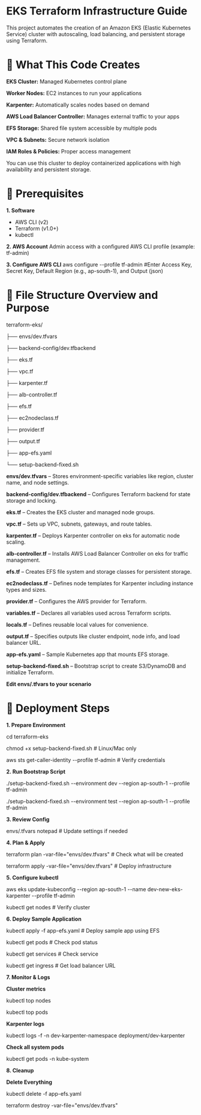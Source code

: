 # EKS Terraform Infrastructure Guide

This project automates the creation of an Amazon EKS (Elastic Kubernetes Service) cluster with autoscaling, load balancing, and persistent storage using Terraform.

# 📌 What This Code Creates

**EKS Cluster:** Managed Kubernetes control plane

**Worker Nodes:** EC2 instances to run your applications

**Karpenter:** Automatically scales nodes based on demand

**AWS Load Balancer Controller:** Manages external traffic to your apps

**EFS Storage:** Shared file system accessible by multiple pods

**VPC & Subnets:** Secure network isolation

**IAM Roles & Policies:** Proper access management

You can use this cluster to deploy containerized applications with high availability and persistent storage.

# 🔧 Prerequisites

**1. Software**
- AWS CLI (v2)
- Terraform (v1.0+)
- kubectl
  
**2. AWS Account**
Admin access with a configured AWS CLI profile (example: tf-admin)

**3. Configure AWS CLI**
aws configure --profile tf-admin
#Enter Access Key, Secret Key, Default Region (e.g., ap-south-1), and Output (json)

# 📁 File Structure Overview and Purpose

terraform-eks/

├── envs/dev.tfvars                   

├── backend-config/dev.tfbackend        

├── eks.tf                               

├── vpc.tf                   

├── karpenter.tf             

├── alb-controller.tf        

├── efs.tf                  

├── ec2nodeclass.tf          

├── provider.tf             

├── output.tf                

├── app-efs.yaml             

└── setup-backend-fixed.sh  

**envs/dev.tfvars** – Stores environment-specific variables like region, cluster name, and node settings.

**backend-config/dev.tfbackend** – Configures Terraform backend for state storage and locking.

**eks.tf** – Creates the EKS cluster and managed node groups.

**vpc.tf** – Sets up VPC, subnets, gateways, and route tables.

**karpenter.tf** – Deploys Karpenter controller on eks for automatic node scaling.

**alb-controller.tf** – Installs AWS Load Balancer Controller on eks for traffic management.

**efs.tf** – Creates EFS file system and storage classes for persistent storage.

**ec2nodeclass.tf** – Defines node templates for Karpenter including instance types and sizes.

**provider.tf** – Configures the AWS provider for Terraform.

**variables.tf** – Declares all variables used across Terraform scripts.

**locals.tf** – Defines reusable local values for convenience.

**output.tf** – Specifies outputs like cluster endpoint, node info, and load balancer URL.

**app-efs.yaml** – Sample Kubernetes app that mounts EFS storage.

**setup-backend-fixed.sh** – Bootstrap script to create S3/DynamoDB and initialize Terraform.

**Edit envs/.tfvars to your scenario**

# 🚀 Deployment Steps

**1. Prepare Environment**

cd terraform-eks

chmod +x setup-backend-fixed.sh  # Linux/Mac only

aws sts get-caller-identity --profile tf-admin  # Verify credentials

**2. Run Bootstrap Script**

./setup-backend-fixed.sh --environment dev --region ap-south-1 --profile tf-admin

./setup-backend-fixed.sh --environment test --region ap-south-1 --profile tf-admin

**3. Review Config**

envs/.tfvars notepad # Update settings if needed

**4. Plan & Apply**

terraform plan -var-file="envs/dev.tfvars"  # Check what will be created

terraform apply -var-file="envs/dev.tfvars" # Deploy infrastructure

**5. Configure kubectl**

aws eks update-kubeconfig --region ap-south-1 --name dev-new-eks-karpenter --profile tf-admin

kubectl get nodes  # Verify cluster

**6. Deploy Sample Application**

kubectl apply -f app-efs.yaml  # Deploy sample app using EFS

kubectl get pods                # Check pod status

kubectl get services            # Check service

kubectl get ingress             # Get load balancer URL

**7. Monitor & Logs**

**Cluster metrics**

kubectl top nodes

kubectl top pods

**Karpenter logs**

kubectl logs -f -n dev-karpenter-namespace deployment/dev-karpenter

**Check all system pods**

kubectl get pods -n kube-system

**8. Cleanup**

**Delete Everything**

kubectl delete -f app-efs.yaml

terraform destroy -var-file="envs/dev.tfvars"
